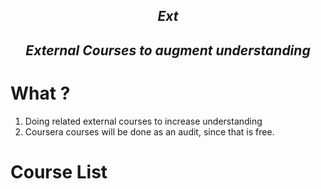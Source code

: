 <h2 align="center"><i> Ext </i></h3>
<h2 align="center"><i> External Courses to augment understanding </i></h3>

# What ?

1. Doing related external courses to increase understanding
2. Coursera courses will be done as an audit, since that is free.

# Course List 

